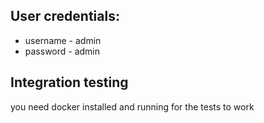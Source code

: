 ## User credentials:
* username - admin
* password - admin


## Integration testing
you need docker installed and running for the tests to work
